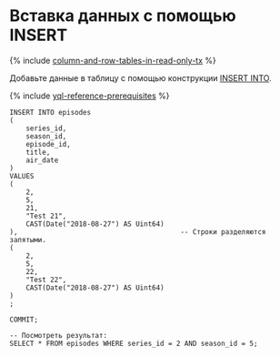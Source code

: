 # Вставка данных с помощью INSERT

{% include [column-and-row-tables-in-read-only-tx](../../_includes/limitation-column-row-in-read-only-tx-warn.md) %}

Добавьте данные в таблицу с помощью конструкции [INSERT INTO](../../yql/reference/syntax/insert_into.md).

{% include [yql-reference-prerequisites](_includes/yql_tutorial_prerequisites.md) %}

```yql
INSERT INTO episodes
(
    series_id,
    season_id,
    episode_id,
    title,
    air_date
)
VALUES
(
    2,
    5,
    21,
    "Test 21",
    CAST(Date("2018-08-27") AS Uint64)
),                                        -- Строки разделяются запятыми.
(
    2,
    5,
    22,
    "Test 22",
    CAST(Date("2018-08-27") AS Uint64)
)
;

COMMIT;

-- Посмотреть результат:
SELECT * FROM episodes WHERE series_id = 2 AND season_id = 5;
```
